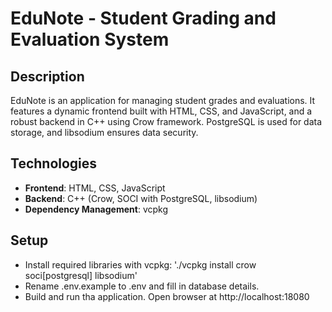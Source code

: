 # EduNote - Student Grading and Evaluation System

## Description
EduNote is an application for managing student grades and evaluations. 
It features a dynamic frontend built with HTML, CSS, and JavaScript, and a robust backend in C++ using Crow framework. 
PostgreSQL is used for data storage, and libsodium ensures data security.

## Technologies
- **Frontend**: HTML, CSS, JavaScript
- **Backend**: C++ (Crow, SOCI with PostgreSQL, libsodium)
- **Dependency Management**: vcpkg

## Setup

- Install required libraries with vcpkg: './vcpkg install crow soci[postgresql] libsodium'
- Rename .env.example to .env and fill in database details.
- Build and run tha application. Open browser at http://localhost:18080
